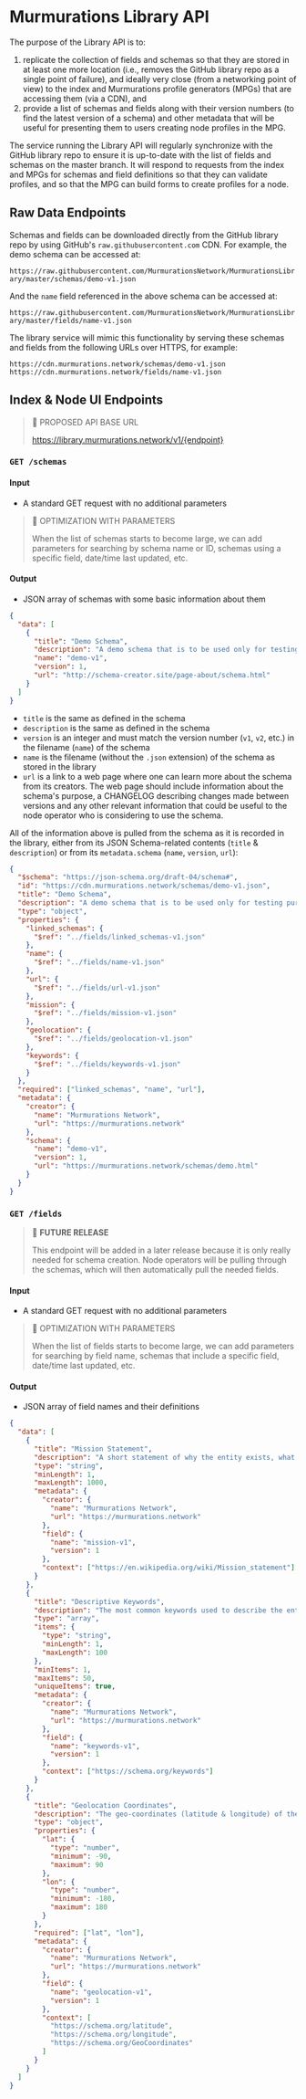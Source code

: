 # Murmurations Library API

The purpose of the Library API is to:

1. replicate the collection of fields and schemas so that they are stored in at least one more location (i.e., removes the GitHub library repo as a single point of failure), and ideally very close (from a networking point of view) to the index and Murmurations profile generators (MPGs) that are accessing them (via a CDN), and
2. provide a list of schemas and fields along with their version numbers (to find the latest version of a schema) and other metadata that will be useful for presenting them to users creating node profiles in the MPG.

The service running the Library API will regularly synchronize with the GitHub library repo to ensure it is up-to-date with the list of fields and schemas on the master branch. It will respond to requests from the index and MPGs for schemas and field definitions so that they can validate profiles, and so that the MPG can build forms to create profiles for a node.

## Raw Data Endpoints

Schemas and fields can be downloaded directly from the GitHub library repo by using GitHub's `raw.githubusercontent.com` CDN. For example, the demo schema can be accessed at:

`https://raw.githubusercontent.com/MurmurationsNetwork/MurmurationsLibrary/master/schemas/demo-v1.json`

And the `name` field referenced in the above schema can be accessed at:

`https://raw.githubusercontent.com/MurmurationsNetwork/MurmurationsLibrary/master/fields/name-v1.json`

The library service will mimic this functionality by serving these schemas and fields from the following URLs over HTTPS, for example:

```
https://cdn.murmurations.network/schemas/demo-v1.json
https://cdn.murmurations.network/fields/name-v1.json
```

## Index & Node UI Endpoints

> :construction: PROPOSED API BASE URL
>
> https://library.murmurations.network/v1/{endpoint}

### `GET /schemas`

#### Input

- A standard GET request with no additional parameters

> :construction: OPTIMIZATION WITH PARAMETERS
>
> When the list of schemas starts to become large, we can add parameters for searching by schema name or ID, schemas using a specific field, date/time last updated, etc.

#### Output

- JSON array of schemas with some basic information about them

```json
{
  "data": [
    {
      "title": "Demo Schema",
      "description": "A demo schema that is to be used only for testing purposes.",
      "name": "demo-v1",
      "version": 1,
      "url": "http://schema-creator.site/page-about/schema.html"
    }
  ]
}
```

- `title` is the same as defined in the schema
- `description` is the same as defined in the schema
- `version` is an integer and must match the version number (`v1`, `v2`, etc.) in the filename (`name`) of the schema
- `name` is the filename (without the `.json` extension) of the schema as stored in the library
- `url` is a link to a web page where one can learn more about the schema from its creators. The web page should include information about the schema's purpose, a CHANGELOG describing changes made between versions and any other relevant information that could be useful to the node operator who is considering to use the schema.

All of the information above is pulled from the schema as it is recorded in the library, either from its JSON Schema-related contents (`title` & `description`) or from its `metadata.schema` (`name`, `version`, `url`):

```json
{
  "$schema": "https://json-schema.org/draft-04/schema#",
  "id": "https://cdn.murmurations.network/schemas/demo-v1.json",
  "title": "Demo Schema",
  "description": "A demo schema that is to be used only for testing purposes.",
  "type": "object",
  "properties": {
    "linked_schemas": {
      "$ref": "../fields/linked_schemas-v1.json"
    },
    "name": {
      "$ref": "../fields/name-v1.json"
    },
    "url": {
      "$ref": "../fields/url-v1.json"
    },
    "mission": {
      "$ref": "../fields/mission-v1.json"
    },
    "geolocation": {
      "$ref": "../fields/geolocation-v1.json"
    },
    "keywords": {
      "$ref": "../fields/keywords-v1.json"
    }
  },
  "required": ["linked_schemas", "name", "url"],
  "metadata": {
    "creator": {
      "name": "Murmurations Network",
      "url": "https://murmurations.network"
    },
    "schema": {
      "name": "demo-v1",
      "version": 1,
      "url": "https://murmurations.network/schemas/demo.html"
    }
  }
}
```

### `GET /fields`

> :memo: **FUTURE RELEASE**
>
> This endpoint will be added in a later release because it is only really needed for schema creation. Node operators will be pulling through the schemas, which will then automatically pull the needed fields.

#### Input

- A standard GET request with no additional parameters

> :construction: OPTIMIZATION WITH PARAMETERS
>
> When the list of fields starts to become large, we can add parameters for searching by field name, schemas that include a specific field, date/time last updated, etc.

#### Output

- JSON array of field names and their definitions

```json
{
  "data": [
    {
      "title": "Mission Statement",
      "description": "A short statement of why the entity exists, what its overall goal is: what kind of product or service it provides, its primary customers or market, and its geographical region of operation.",
      "type": "string",
      "minLength": 1,
      "maxLength": 1000,
      "metadata": {
        "creator": {
          "name": "Murmurations Network",
          "url": "https://murmurations.network"
        },
        "field": {
          "name": "mission-v1",
          "version": 1
        },
        "context": ["https://en.wikipedia.org/wiki/Mission_statement"]
      }
    },
    {
      "title": "Descriptive Keywords",
      "description": "The most common keywords used to describe the entity",
      "type": "array",
      "items": {
        "type": "string",
        "minLength": 1,
        "maxLength": 100
      },
      "minItems": 1,
      "maxItems": 50,
      "uniqueItems": true,
      "metadata": {
        "creator": {
          "name": "Murmurations Network",
          "url": "https://murmurations.network"
        },
        "field": {
          "name": "keywords-v1",
          "version": 1
        },
        "context": ["https://schema.org/keywords"]
      }
    },
    {
      "title": "Geolocation Coordinates",
      "description": "The geo-coordinates (latitude & longitude) of the primary location of the entity",
      "type": "object",
      "properties": {
        "lat": {
          "type": "number",
          "minimum": -90,
          "maximum": 90
        },
        "lon": {
          "type": "number",
          "minimum": -180,
          "maximum": 180
        }
      },
      "required": ["lat", "lon"],
      "metadata": {
        "creator": {
          "name": "Murmurations Network",
          "url": "https://murmurations.network"
        },
        "field": {
          "name": "geolocation-v1",
          "version": 1
        },
        "context": [
          "https://schema.org/latitude",
          "https://schema.org/longitude",
          "https://schema.org/GeoCoordinates"
        ]
      }
    }
  ]
}
```
